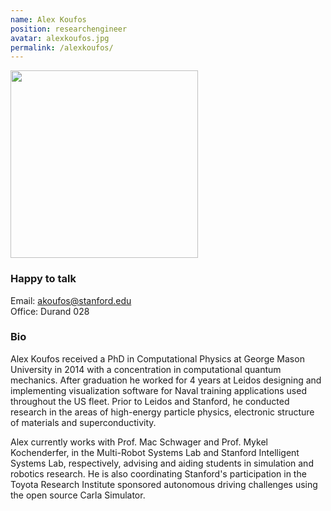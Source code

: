 ```yaml
---
name: Alex Koufos
position: researchengineer
avatar: alexkoufos.jpg
permalink: /alexkoufos/
---
```


<img width="300" src="{{site.url}}/images/people/{{page.avatar}}" data-action="zoom">

### Happy to talk
Email: akoufos@stanford.edu
<br>
Office: Durand 028

### Bio
Alex Koufos received a PhD in Computational Physics at George Mason University in 2014 with a concentration in computational quantum mechanics. After graduation he worked for 4 years at Leidos designing and implementing visualization software for Naval training applications used throughout the US fleet. Prior to Leidos and Stanford, he conducted research in the areas of high-energy particle physics, electronic structure of materials and superconductivity.

Alex currently works with Prof. Mac Schwager and Prof. Mykel Kochenderfer, in the Multi-Robot Systems Lab and Stanford Intelligent Systems Lab, respectively, advising and aiding students in simulation and robotics research. He is also coordinating Stanford's participation in the Toyota Research Institute sponsored autonomous driving challenges using the open source Carla Simulator.